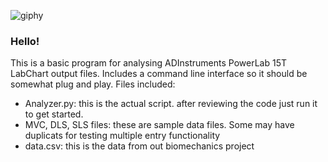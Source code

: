 ![giphy](https://github.com/user-attachments/assets/01a001f4-487f-48e7-aaf3-5bcb032ca82c)
### Hello!
This is a basic program for analysing ADInstruments PowerLab 15T LabChart output files. Includes a command line interface so it should be somewhat plug and play. 
Files included:
- Analyzer.py: this is the actual script. after reviewing the code just run it to get started.
- MVC, DLS, SLS files: these are sample data files. Some may have duplicats for testing multiple entry functionality
- data.csv: this is the data from out biomechanics project
